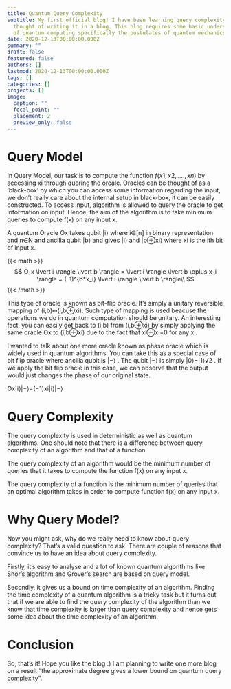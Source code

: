 ```yaml
---
title: Quantum Query Complexity
subtitle: My first official blog! I have been learning query complexity and
  thought of writing it in a blog. This blog requires some basic understanding
  of quantum computing specifically the postulates of quantum mechanics.
date: 2020-12-13T00:00:00.000Z
summary: ""
draft: false
featured: false
authors: []
lastmod: 2020-12-13T00:00:00.000Z
tags: []
categories: []
projects: []
image:
  caption: ""
  focal_point: ""
  placement: 2
  preview_only: false
---
```

# Query Model[](https://aman-agrawal01.github.io/posts/2021/11/query_complexity/#query-model "Permalink")

In Query Model, our task is to compute the function $f(x1,x2,….,xn)$ by accessing xi through quering the orcale. Oracles can be thought of as a ‘black-box’ by which you can access some information regarding the input, we don’t really care about the internal setup in black-box, it can be easily constructed. To access input, algorithm is allowed to query the oracle to get information on input. Hence, the aim of the algorithm is to take minimum queries to compute f(x) on any input x.

A quantum Oracle Ox takes qubit |i⟩ where i∈\[n] in binary representation and n∈N and ancilia qubit |b⟩ and gives |i⟩ and |b⊕xi⟩ where xi is the ith bit of input x.

{{< math >}}
$$
O_x \lvert i \rangle \lvert b \rangle = \lvert i \rangle \lvert b \oplus x_i \rangle = (-1)^{b*x_i} \lvert i \rangle \lvert b \rangle\\ 
$$
{{< /math >}}

This type of oracle is known as bit-flip oracle. It’s simply a unitary reversible mapping of (i,b)↦(i,b⊕xi). Such type of mapping is used beacuse the operations we do in quantum computation should be unitary. An interesting fact, you can easily get back to (i,b) from (i,b⊕xi) by simply applying the same oracle Ox to (i,b⊕xi) due to the fact that xi⊕xi=0 for any xi.

I wanted to talk about one more oracle known as phase oracle which is widely used in quantum algorithms. You can take this as a special case of bit flip oracle where ancilia qubit is |−⟩ . The qubit |−⟩ is simply |0⟩−|1⟩√2 . If we apply the bit flip oracle in this case, we can observe that the output would just changes the phase of our original state.

Ox|i⟩|−⟩=(−1)xi|i⟩|−⟩

# Query Complexity[](https://aman-agrawal01.github.io/posts/2021/11/query_complexity/#query-complexity "Permalink")

The query complexity is used in deterministic as well as quantum algorithms. One should note that there is a difference between query complexity of an algorithm and that of a function.

The query complexity of an algorithm would be the minimum number of queries that it takes to compute the function f(x) on any input x.

The query complexity of a function is the minimum number of queries that an optimal algorithm takes in order to compute function f(x) on any input x.

# Why Query Model?[](https://aman-agrawal01.github.io/posts/2021/11/query_complexity/#why-query-model "Permalink")

Now you might ask, why do we really need to know about query complexity? That’s a valid question to ask. There are couple of reasons that convince us to have an idea about query complexity.

Firstly, it’s easy to analyse and a lot of known quantum algorithms like Shor’s algorithm and Grover’s search are based on query model.

Secondly, it gives us a bound on time complexity of an algorithm. Finding the time complexity of a quantum algorithm is a tricky task but it turns out that if we are able to find the query complexity of the algorithm than we know that time complexity is larger than query complexity and hence gets some idea about the time complexity of an algorithm.

# Conclusion[](https://aman-agrawal01.github.io/posts/2021/11/query_complexity/#conclusion "Permalink")

So, that’s it! Hope you like the blog :) I am planning to write one more blog on a result “the approximate degree gives a lower bound on quantum query complexity”.